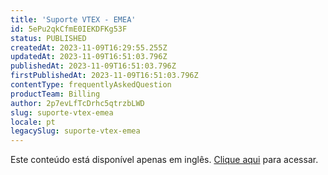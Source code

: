 ```yaml
---
title: 'Suporte VTEX - EMEA'
id: 5ePu2qkCfmE0IEKDFKg53F
status: PUBLISHED
createdAt: 2023-11-09T16:29:55.255Z
updatedAt: 2023-11-09T16:51:03.796Z
publishedAt: 2023-11-09T16:51:03.796Z
firstPublishedAt: 2023-11-09T16:51:03.796Z
contentType: frequentlyAskedQuestion
productTeam: Billing
author: 2p7evLfTcDrhc5qtrzbLWD
slug: suporte-vtex-emea
locale: pt
legacySlug: suporte-vtex-emea
---
```


Este conteúdo está disponível apenas em inglês. [Clique aqui](https://help.vtex.com/faq/suporte-vtex-emea--5ePu2qkCfmE0IEKDFKg53F) para acessar.

